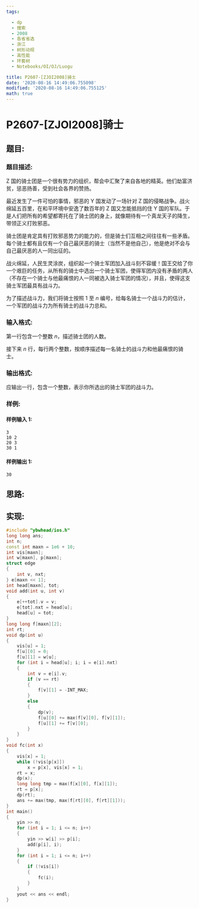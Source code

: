 ```yaml
---
tags:

  - dp
  - 搜索
  - 2008
  - 各省省选
  - 浙江
  - 树形动规
  - 高性能
  - 环套树
  - Notebooks/OI/OJ/Luogu

title: P2607-[ZJOI2008]骑士
date: '2020-08-16 14:49:06.755098'
modified: '2020-08-16 14:49:06.755125'
math: true
---
```


# P2607-[ZJOI2008]骑士

## 题目:

### 题目描述:

Z 国的骑士团是一个很有势力的组织，帮会中汇聚了来自各地的精英。他们劫富济贫，惩恶扬善，受到社会各界的赞扬。

最近发生了一件可怕的事情，邪恶的 Y 国发动了一场针对 Z 国的侵略战争。战火绵延五百里，在和平环境中安逸了数百年的 Z 国又怎能抵挡的住 Y 国的军队。于是人们把所有的希望都寄托在了骑士团的身上，就像期待有一个真龙天子的降生，带领正义打败邪恶。

骑士团是肯定具有打败邪恶势力的能力的，但是骑士们互相之间往往有一些矛盾。每个骑士都有且仅有一个自己最厌恶的骑士（当然不是他自己），他是绝对不会与自己最厌恶的人一同出征的。

战火绵延，人民生灵涂炭，组织起一个骑士军团加入战斗刻不容缓！国王交给了你一个艰巨的任务，从所有的骑士中选出一个骑士军团，使得军团内没有矛盾的两人（不存在一个骑士与他最痛恨的人一同被选入骑士军团的情况），并且，使得这支骑士军团最具有战斗力。

为了描述战斗力，我们将骑士按照 $1$ 至 $n$ 编号，给每名骑士一个战斗力的估计，一个军团的战斗力为所有骑士的战斗力总和。

### 输入格式:

第一行包含一个整数 $n$，描述骑士团的人数。

接下来 $n$ 行，每行两个整数，按顺序描述每一名骑士的战斗力和他最痛恨的骑士。

### 输出格式:

应输出一行，包含一个整数，表示你所选出的骑士军团的战斗力。

### 样例:

#### 样例输入 1:

``` 
3
10 2
20 3
30 1

```

#### 样例输出 1:

``` 
30
```

## 思路:

## 实现:

``` cpp
#include "ybwhead/ios.h"
long long ans;
int n;
const int maxn = 1e6 + 10;
int vis[maxn];
int w[maxn], p[maxn];
struct edge
{
    int v, nxt;
} e[maxn << 1];
int head[maxn], tot;
void add(int u, int v)
{
    e[++tot].v = v;
    e[tot].nxt = head[u];
    head[u] = tot;
}
long long f[maxn][2];
int rt;
void dp(int u)
{
    vis[u] = 1;
    f[u][0] = 0;
    f[u][1] = w[u];
    for (int i = head[u]; i; i = e[i].nxt)
    {
        int v = e[i].v;
        if (v == rt)
        {
            f[v][1] = -INT_MAX;
        }
        else
        {
            dp(v);
            f[u][0] += max(f[v][0], f[v][1]);
            f[u][1] += f[v][0];
        }
    }
}
void fc(int x)
{
    vis[x] = 1;
    while (!vis[p[x]])
        x = p[x], vis[x] = 1;
    rt = x;
    dp(x);
    long long tmp = max(f[x][0], f[x][1]);
    rt = p[x];
    dp(rt);
    ans += max(tmp, max(f[rt][0], f[rt][1]));
}
int main()
{
    yin >> n;
    for (int i = 1; i <= n; i++)
    {
        yin >> w[i] >> p[i];
        add(p[i], i);
    }
    for (int i = 1; i <= n; i++)
    {
        if (!vis[i])
        {
            fc(i);
        }
    }
    yout << ans << endl;
}
```
